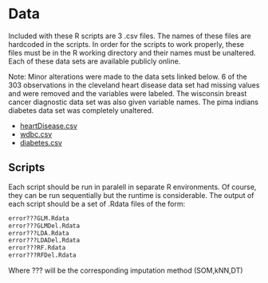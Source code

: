 # Data

Included with these R scripts are 3 .csv files. The names of these files are hardcoded in the scripts.
In order for the scripts to work properly, these files must be in the R working directory and their names
must be unaltered. Each of these data sets are available publicly online.

Note: Minor alterations were made to the data sets linked below. 6 of the 303 observations in the cleveland
heart disease data set had missing values and were removed and the variables were labeled. The wisconsin breast
cancer diagnostic data set was also given variable names. The pima indians diabetes data set was completely
unaltered.


* [heartDisease.csv](https://archive.ics.uci.edu/ml/machine-learning-databases/heart-disease/processed.cleveland.data)
* [wdbc.csv](https://archive.ics.uci.edu/ml/machine-learning-databases/breast-cancer-wisconsin/wdbc.data)
* [diabetes.csv](https://www.kaggle.com/uciml/pima-indians-diabetes-database)


## Scripts

Each script should be run in paralell in separate R environments. Of course, they can be run sequentially
but the runtime is considerable. The output of each script should be a set of .Rdata files of the form: 

```bash
error???GLM.Rdata
error???GLMDel.Rdata
error???LDA.Rdata
error???LDADel.Rdata
error???RF.Rdata
error???RFDel.Rdata
```


Where ??? will be the corresponding imputation method (SOM,kNN,DT) 
